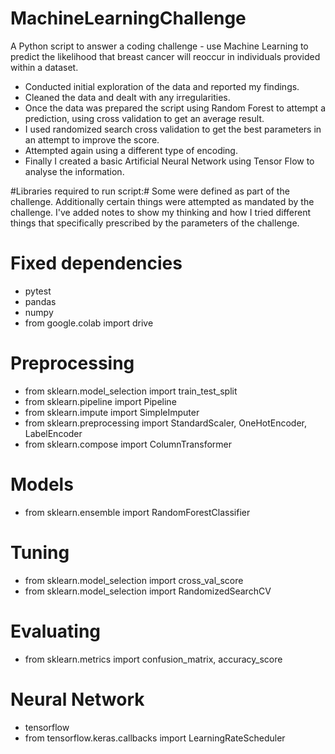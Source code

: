 # MachineLearningChallenge
A Python script to answer a coding challenge - use Machine Learning to predict the likelihood that breast cancer will reoccur in individuals provided within a dataset.

- Conducted initial exploration of the data and reported my findings.
- Cleaned the data and dealt with any irregularities.
- Once the data was prepared the script using Random Forest to attempt a prediction, using cross validation to get an average result.
- I used randomized search cross validation to get the best parameters in an attempt to improve the score.
- Attempted again using a different type of encoding.
- Finally I created a basic Artificial Neural Network using Tensor Flow to analyse the information.

#Libraries required to run script:# Some were defined as part of the challenge. Additionally certain things were attempted as mandated by the challenge. I've added notes to show my thinking and how I tried different things that specifically prescribed by the parameters of the challenge.


# Fixed dependencies
- pytest
- pandas
- numpy
- from google.colab import drive

# Preprocessing
- from sklearn.model_selection import train_test_split
- from sklearn.pipeline import Pipeline
- from sklearn.impute import SimpleImputer
- from sklearn.preprocessing import StandardScaler, OneHotEncoder, LabelEncoder
- from sklearn.compose import ColumnTransformer

# Models
- from sklearn.ensemble import RandomForestClassifier

# Tuning
- from sklearn.model_selection import cross_val_score
- from sklearn.model_selection import RandomizedSearchCV

# Evaluating
- from sklearn.metrics import confusion_matrix, accuracy_score

# Neural Network
- tensorflow
- from tensorflow.keras.callbacks import LearningRateScheduler

